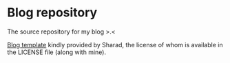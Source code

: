 # Blog repository
The source repository for my blog >.<

[Blog template](https://github.com/sharadcodes/jekyll-theme-serial-programmer) kindly provided by Sharad, the license of whom is available in the LICENSE file (along with mine). 